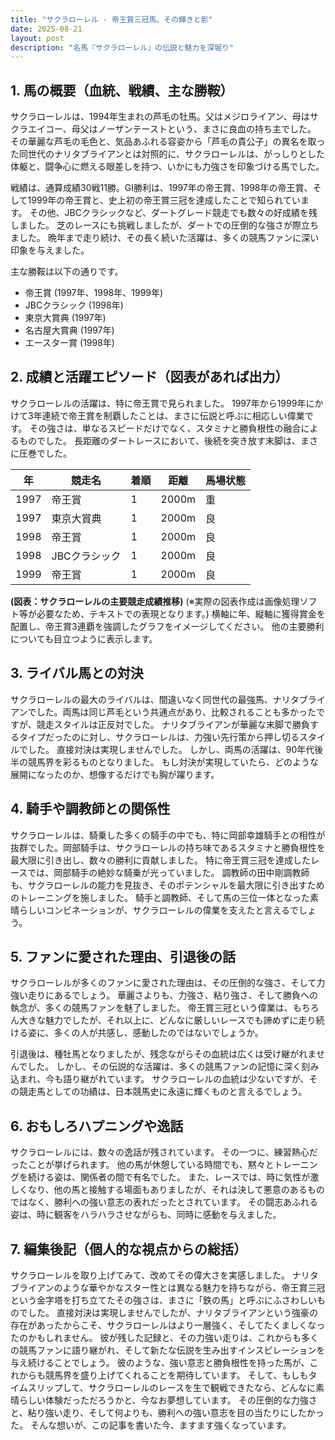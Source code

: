 ```yaml
---
title: "サクラローレル - 帝王賞三冠馬、その輝きと影"
date: 2025-08-21
layout: post
description: "名馬『サクラローレル』の伝説と魅力を深堀り"
---
```


## 1. 馬の概要（血統、戦績、主な勝鞍）

サクラローレルは、1994年生まれの芦毛の牡馬。父はメジロライアン、母はサクラエイコー、母父はノーザンテーストという、まさに良血の持ち主でした。  その華麗な芦毛の毛色と、気品あふれる容姿から「芦毛の貴公子」の異名を取った同世代のナリタブライアンとは対照的に、サクラローレルは、がっしりとした体躯と、闘争心に燃える眼差しを持つ、いかにも力強さを印象づける馬でした。

戦績は、通算成績30戦11勝。GI勝利は、1997年の帝王賞、1998年の帝王賞、そして1999年の帝王賞と、史上初の帝王賞三冠を達成したことで知られています。  その他、JBCクラシックなど、ダートグレード競走でも数々の好成績を残しました。  芝のレースにも挑戦しましたが、ダートでの圧倒的な強さが際立ちました。  晩年まで走り続け、その長く続いた活躍は、多くの競馬ファンに深い印象を与えました。

主な勝鞍は以下の通りです。

* 帝王賞 (1997年、1998年、1999年)
* JBCクラシック (1998年)
* 東京大賞典 (1997年)
* 名古屋大賞典 (1997年)
* エースター賞 (1998年)


## 2. 成績と活躍エピソード（図表があれば出力）

サクラローレルの活躍は、特に帝王賞で見られました。  1997年から1999年にかけて3年連続で帝王賞を制覇したことは、まさに伝説と呼ぶに相応しい偉業です。  その強さは、単なるスピードだけでなく、スタミナと勝負根性の融合によるものでした。  長距離のダートレースにおいて、後続を突き放す末脚は、まさに圧巻でした。

| 年 | 競走名           | 着順 | 距離 | 馬場状態 |
|---|--------------------|-----|------|----------|
| 1997 | 帝王賞           | 1   | 2000m| 重       |
| 1997 | 東京大賞典         | 1   | 2000m| 良       |
| 1998 | 帝王賞           | 1   | 2000m| 良       |
| 1998 | JBCクラシック      | 1   | 2000m| 良       |
| 1999 | 帝王賞           | 1   | 2000m| 良       |


**(図表：サクラローレルの主要競走成績推移)**  (※実際の図表作成は画像処理ソフト等が必要なため、テキストでの表現となります。)  横軸に年、縦軸に獲得賞金を配置し、帝王賞3連覇を強調したグラフをイメージしてください。  他の主要勝利についても目立つように表示します。


## 3. ライバル馬との対決

サクラローレルの最大のライバルは、間違いなく同世代の最強馬、ナリタブライアンでした。両馬は同じ芦毛という共通点があり、比較されることも多かったですが、競走スタイルは正反対でした。  ナリタブライアンが華麗な末脚で勝負するタイプだったのに対し、サクラローレルは、力強い先行策から押し切るスタイルでした。  直接対決は実現しませんでした。  しかし、両馬の活躍は、90年代後半の競馬界を彩るものとなりました。  もし対決が実現していたら、どのような展開になったのか、想像するだけでも胸が躍ります。


## 4. 騎手や調教師との関係性

サクラローレルは、騎乗した多くの騎手の中でも、特に岡部幸雄騎手との相性が抜群でした。岡部騎手は、サクラローレルの持ち味であるスタミナと勝負根性を最大限に引き出し、数々の勝利に貢献しました。  特に帝王賞三冠を達成したレースでは、岡部騎手の絶妙な騎乗が光っていました。  調教師の田中剛調教師も、サクラローレルの能力を見抜き、そのポテンシャルを最大限に引き出すためのトレーニングを施しました。  騎手と調教師、そして馬の三位一体となった素晴らしいコンビネーションが、サクラローレルの偉業を支えたと言えるでしょう。


## 5. ファンに愛された理由、引退後の話

サクラローレルが多くのファンに愛された理由は、その圧倒的な強さ、そして力強い走りにあるでしょう。  華麗さよりも、力強さ、粘り強さ、そして勝負への執念が、多くの競馬ファンを魅了しました。  帝王賞三冠という偉業は、もちろん大きな魅力でしたが、それ以上に、どんなに厳しいレースでも諦めずに走り続ける姿に、多くの人が共感し、感動したのではないでしょうか。

引退後は、種牡馬となりましたが、残念ながらその血統は広くは受け継がれませんでした。  しかし、その伝説的な活躍は、多くの競馬ファンの記憶に深く刻み込まれ、今も語り継がれています。  サクラローレルの血統は少ないですが、その競走馬としての功績は、日本競馬史に永遠に輝くものと言えるでしょう。


## 6. おもしろハプニングや逸話

サクラローレルには、数々の逸話が残されています。  その一つに、練習熱心だったことが挙げられます。  他の馬が休憩している時間でも、黙々とトレーニングを続ける姿は、関係者の間で有名でした。  また、レースでは、時に気性が激しくなり、他の馬と接触する場面もありましたが、それは決して悪意のあるものではなく、勝利への強い意志の表れだったとされています。  その闘志あふれる姿は、時に観客をハラハラさせながらも、同時に感動を与えました。


## 7. 編集後記（個人的な視点からの総括）

サクラローレルを取り上げてみて、改めてその偉大さを実感しました。  ナリタブライアンのような華やかなスター性とは異なる魅力を持ちながら、帝王賞三冠という金字塔を打ち立てたその強さは、まさに「鉄の馬」と呼ぶにふさわしいものでした。  直接対決は実現しませんでしたが、ナリタブライアンという強豪の存在があったからこそ、サクラローレルはより一層強く、そしてたくましくなったのかもしれません。  彼が残した記録と、その力強い走りは、これからも多くの競馬ファンに語り継がれ、そして新たな伝説を生み出すインスピレーションを与え続けることでしょう。  彼のような、強い意志と勝負根性を持った馬が、これからも競馬界を盛り上げてくれることを期待しています。  そして、もしもタイムスリップして、サクラローレルのレースを生で観戦できたなら、どんなに素晴らしい体験だっただろうかと、今なお夢想しています。  その圧倒的な力強さと、粘り強い走り、そして何よりも、勝利への強い意志を目の当たりにしたかった。  そんな想いが、この記事を書いた今、ますます強くなっています。
